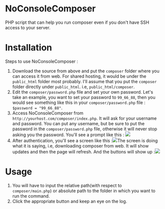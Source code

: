 NoConsoleComposer
=================

PHP script that can help you run composer even if you don't have SSH access to your server.


Installation
=================

Steps to use NoConsoleComposer :

 1. Download the source from above and put the `composer` folder where you can access it from web. For shared hosting, it would be under the `public_html` folder most probably. I'll assume that you put the `composer` folder directly under `public_html`. i.e, `public_html/composer`.
 2. Edit the `composer/password.php` file and set your own password. Let's take an example, you want to set your password to `99_66_88`, then you would see something like this in your `composer/password.php` file : `$password = "99_66_88"`.
 3. Access NoConsoleComposer from `http://yourhost.com/composer/index.php`. It will ask for your username and password. You can put any username, but be sure to put the password in the `composer/password.php` file, otherwise it will never stop asking you the password. You'll see a prompt like this : ![](http://i.imgur.com/jJqkh3B.png?1)
 4. After authentication, you'll see a screen like this :![](http://i.imgur.com/qXyrcr5.png?1)The screen is doing what it is saying, i.e, downloading composer from web. It will show updates and then the page will refresh. And the buttons will show up :![](http://i.imgur.com/c3KE4HE.png?1)

Usage
==================

 1. You will have to input the relative path(with respect to `composer/main.php`) or absolute path to the folder in which you want to run the command.
 2. Click the appropriate button and keep an eye on the log.